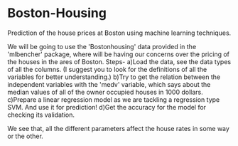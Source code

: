 # Boston-Housing
Prediction of the house prices at Boston using machine learning techniques.

We will be going to use the 'Bostonhousing' data provided in the 'mlbencher' package, where will be having our concerns over the pricing of the houses in the ares of Boston.
Steps-
a)Load the data, see the data types of all the columns. (I suggest you to look for the definitions of all the variables for better understanding.)
b)Try to get the relation between the independent variables with the 'medv' variable, which says about the median values of all of the owner occupied houses in 1000 dollars.
c)Prepare a linear regression model as we are tackling a regression type SVM. And use it for prediction!
d)Get the accuracy for the model for checking its validation.

We see that, all the different parameters affect the house rates in some way or the other.
